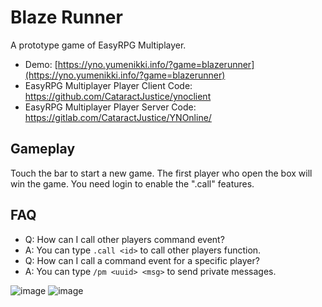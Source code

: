 # Blaze Runner

A prototype game of EasyRPG Multiplayer.

- Demo: [https://yno.yumenikki.info/?game=blazerunner](https://yno.yumenikki.info/?game=blazerunner)
- EasyRPG Multiplayer Player Client Code: https://github.com/CataractJustice/ynoclient
- EasyRPG Multiplayer Player Server Code: https://gitlab.com/CataractJustice/YNOnline/

## Gameplay
Touch the bar to start a new game. The first player who open the box will win the game.
You need login to enable the ".call" features.

## FAQ

- Q: How can I call other players command event?
- A: You can type `.call <id>` to call other players function.  
- Q: How can I call a command event for a specific player?
- A: You can type `/pm <uuid> <msg>` to send private messages.
  
![image](https://user-images.githubusercontent.com/2507027/155032730-49db9bbe-e67a-45e2-8fb0-32f37172fedc.png)
![image](https://user-images.githubusercontent.com/2507027/155032781-13394980-8b53-482e-93c5-f96545d7789f.png)

